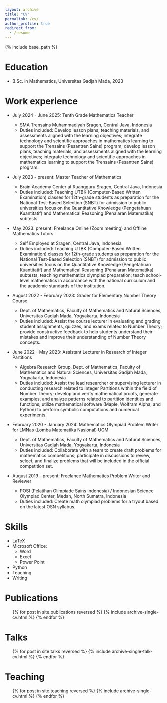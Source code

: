 ```yaml
---
layout: archive
title: "CV"
permalink: /cv/
author_profile: true
redirect_from:
  - /resume
---
```


{% include base_path %}

Education
======
* B.Sc. in Mathematics, Universitas Gadjah Mada, 2023

Work experience
======
* July 2024 - June 2025: Tenth Grade Mathematics Teacher
  * SMA Trensains Muhammadiyah Sragen, Central Java, Indonesia
  * Duties included: Develop lesson plans, teaching materials, and assessments aligned with the learning objectives; integrate technology and scientific approaches in mathematics learning to support the Trensains (Pesantren Sains) program; develop lesson plans, teaching materials, and assessments aligned with the learning objectives; integrate technology and scientific approaches in mathematics learning to support the Trensains (Pesantren Sains) program.

* July 2023 - present: Master Teacher of Mathematics
  * Brain Academy Center at Ruangguru Sragen, Central Java, Indonesia
  * Duties included: Teaching UTBK (Computer-Based Written Examination) classes for 12th-grade students as preparation for the National Test-Based Selection (SNBT) for admission to public universities focus on the Quantitative Knowledge (Pengetahuan Kuantitatif) and Mathematical Reasoning (Penalaran Matematika) subtests.
    
* May 2023: present: Freelance Online (Zoom meeting) and Offline Mathematics Tutors
  * Self Employed at Sragen, Central Java, Indonesia
  * Duties included: Teaching UTBK (Computer-Based Written Examination) classes for 12th-grade students as preparation for the National Test-Based Selection (SNBT) for admission to public universities focus on the Quantitative Knowledge (Pengetahuan Kuantitatif) and Mathematical Reasoning (Penalaran Matematika) subtests; teaching mathematics olympiad preparation; teach school-level mathematics in accordance with the national curriculum and the academic standards of the institution.
    
* August 2022 - February 2023: Grader for Elementary Number Theory Course
  * Dept. of Mathematics, Faculty of Mathematics and Natural Sciences, Universitas Gadjah Mada, Yogyakarta, Indonesia
  * Duties included: Assist the course lecturer in evaluating and grading student assignments, quizzes, and exams related to Number Theory; provide constructive feedback to help students understand their mistakes and improve their understanding of Number Theory concepts.

* June 2022 - May 2023: Assistant Lecturer in Research of Integer Partitions
  * Algebra Research Group, Dept. of Mathematics, Faculty of Mathematics and Natural Sciences, Universitas Gadjah Mada, Yogyakarta, Indonesia
  * Duties included: Assist the lead researcher or supervising lecturer in conducting research related to Integer Partitions within the field of Number Theory; develop and verify mathematical proofs, generate examples, and analyze patterns related to partition identities and functions; utilize mathematical software (Maple, Wolfram Alpha, and Python) to perform symbolic computations and numerical experiments.

* February 2020 - January 2024: Mathematics Olympiad Problem Writer for LMNas (Lomba Matematika Nasional) UGM
  * Dept. of Mathematics, Faculty of Mathematics and Natural Sciences, Universitas Gadjah Mada, Yogyakarta, Indonesia
  * Duties included: Collaborate with a team to create draft problems for mathematics competitions; participate in discussions to review, select, and finalize problems that will be included in the official competition set.

* August 2019 - present: Freelance Mathematics Problem Writer and Reviewer
  * POSI (Pelatihan Olimpiade Sains Indonesia) / Indonesian Science Olympiad Center, Medan, North Sumatra, Indonesia
  * Duties included: Create math olympiad problems for a tryout based on the latest OSN syllabus.


  
Skills
======
* LaTeX
* Microsoft Office:
  * Word
  * Excel
  * Power Point
* Python
* Teaching
* Writing


Publications
======
  <ul>{% for post in site.publications reversed %}
    {% include archive-single-cv.html %}
  {% endfor %}</ul>
  
Talks
======
  <ul>{% for post in site.talks reversed %}
    {% include archive-single-talk-cv.html  %}
  {% endfor %}</ul>
  
Teaching
======
  <ul>{% for post in site.teaching reversed %}
    {% include archive-single-cv.html %}
  {% endfor %}</ul>
